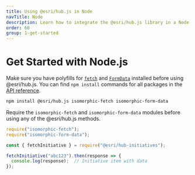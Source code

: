 ```yaml
---
title: Using @esri/hub.js in Node
navTitle: Node
description: Learn how to integrate the @esri/hub.js library in a Node app.
order: 60
group: 1-get-started
---
```


# Get Started with Node.js

Make sure you have polyfills for [`fetch`](https://github.com/matthew-andrews/isomorphic-fetch) and [`FormData`](https://github.com/form-data/isomorphic-form-data) installed before using @esri/hub.js. You can find `npm install` commands for all packages in the [API reference](../../api).

```bash
npm install @esri/hub.js isomorphic-fetch isomorphic-form-data
```

Require the `isomorphic-fetch` and `isomorphic-form-data` modules before using any of the @esri/hub.js methods.

```js
require("isomorphic-fetch");
require("isomorphic-form-data");

const { fetchInitiative } = require("@esri/hub-initiatives");

fetchInitiative("abc123").then(response => {
  console.log(response);  // Initiative item with data
});
```